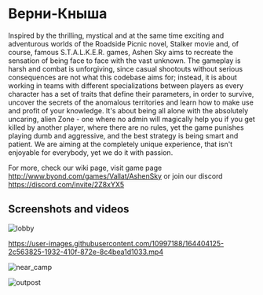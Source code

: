 # Верни-Кныша
Inspired by the thrilling, mystical and at the same time exciting and adventurous worlds of the Roadside Picnic novel, Stalker movie and, of course, famous S.T.A.L.K.E.R. games, Ashen Sky aims to recreate the sensation of being face to face with the vast unknown. The gameplay is harsh and combat is unforgiving, since casual shootouts without serious consequences are not what this codebase aims for; instead, it is about working in teams with different specializations between players as every character has a set of traits that define their parameters, in order to survive, uncover the secrets of the anomalous territories and learn how to make use and profit of your knowledge. It's about being all alone with the absolutely uncaring, alien Zone - one where no admin will magically help you if you get killed by another player, where there are no rules, yet the game punishes playing dumb and aggressive, and the best strategy is being smart and patient.
We are aiming at the completely unique experience, that isn't enjoyable for everybody, yet we do it with passion.

For more, check our wiki page, visit game page http://www.byond.com/games/Vallat/AshenSky or join our discord https://discord.com/invite/2Z8xYX5

## Screenshots and videos
![lobby](https://user-images.githubusercontent.com/10997188/164404611-46d18c08-ed34-4a06-ab15-83abed0d000e.png)

https://user-images.githubusercontent.com/10997188/164404125-2c563825-1932-410f-872e-8c4bea1d1033.mp4

![near_camp](https://user-images.githubusercontent.com/10997188/164404496-ad97ffd0-acc8-43d4-a026-6059a63505eb.jpg)

![outpost](https://user-images.githubusercontent.com/10997188/164404756-bbeeb64c-ccbf-44b5-a89d-95b1d54bf13a.png)
